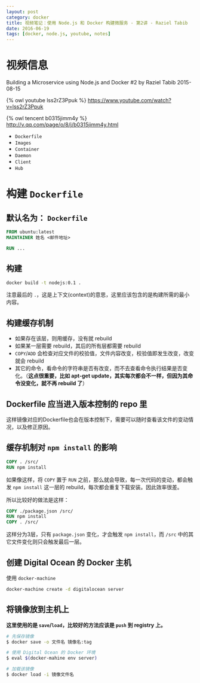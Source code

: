 ```yaml
---
layout: post
category: docker
title: 视频笔记：使用 Node.js 和 Docker 构建微服务 - 第2讲 - Raziel Tabib
date: 2016-06-19
tags: [docker, node.js, youtube, notes]
---
```


<!-- toc -->

# 视频信息

Building a Microservice using Node.js and Docker #2
by Raziel Tabib
2015-08-15

{% owl youtube lss2rZ3Ppuk %}
<https://www.youtube.com/watch?v=lss2rZ3Ppuk>

{% owl tencent b0315jimm4y %}
<http://v.qq.com/page/o/8/j/b0315jimm4y.html>

* `Dockerfile`
* `Images`
* `Container`
* `Daemon`
* `Client`
* `Hub`

# 构建 `Dockerfile`

## 默认名为： `Dockerfile`

```Dockerfile
FROM ubuntu:latest
MAINTAINER 姓名 <邮件地址>

RUN ...
```

## 构建

```bash
docker build -t nodejs:0.1 .
```

注意最后的 `.`，这是上下文(context)的意思，这里应该包含的是构建所需的最小内容。

## 构建缓存机制

* 如果存在该层，则用缓存，没有就 rebuild
* 如果某一层需要 rebuild，其后的所有层都需要 rebuild
* `COPY`/`ADD` 会检查对应文件的校验值，文件内容改变，校验值即发生改变，改变就会 rebuild
* 其它的命令，看命令的字符串是否有改变，而不去查看命令执行结果是否变化。（**这点很重要，比如 apt-get update，其实每次都会不一样，但因为其命令没变化，就不再 rebuild 了**）

## Dockerfile 应当进入版本控制的 repo 里

这样镜像对应的Dockerfile也会在版本控制下，需要可以随时查看该文件的变动情况，以及修正原因。

## 缓存机制对 `npm install` 的影响

```Dockerfile
COPY . /src/
RUN npm install
```

如果像这样，将 `COPY` 置于 `RUN` 之前，那么就会导致，每一次代码的变动，都会触发 `npm install` 这一层的 rebuild，每次都会重复下载安装。因此效率很差。

所以比较好的做法是这样：

```Dockerfile
COPY ./package.json /src/
RUN npm install
COPY . /src/
```

这样分为3层，只有 `package.json` 变化，才会触发 `npm install`，而 `/src` 中的其它文件变化则只会触发最后一层。

## 创建 Digital Ocean 的 Docker 主机

使用 `docker-machine`

```bash
docker-machine create -d digitalocean server
```

## 将镜像放到主机上

**这里使用的是 `save`/`load`，比较好的方法应该是 `push` 到 registry 上。**

```bash
# 先保存镜像
$ docker save -o 文件名 镜像名:tag

# 使用 Digital Ocean 的 Docker 环境
$ eval $(docker-mahine env server)

# 加载该镜像
$ docker load -i 镜像文件名
```
